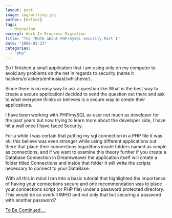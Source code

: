 ```yaml
---
layout: post
image: img/writing.jpg
author: [Helmut]
tags:
  - Migration
excerpt: Work In Progress Migration
title: "The TRUTH about PHP/mySQL security Part I"
date: "2006-02-23"
categories: 
  - "php"
---
```


So I finished a small application that I am using only on my computer to avoid any problems on the net in regards to security (name it hackers/crackers/enthusiast/whichever).

Since there is no easy way to ask a question like What is the best way to create a secure applicationI decided to send the question out there and ask to what everyone thinks or believes is a secure way to create their applications.

I have been working with PHP/mySQL as user not much as developer for the past years but now trying to learn more about the developer side, I have hit a wall once I have faced Security.

For a while I was certain that putting my sql connection in a PHP file it was ok, this believe was even stronger while using different applications out there that place their connections logarithms inside folders named as simple as connections, and if we want to examine this theory further if you create a Database Connection in Dreamweaver the application itself will create a folder titled Connections and inside that folder it will write the scripts necessary to connect to your DataBase.

With all this in mind I ran into a basic tutorial that highlighted the importance of having your connections secure and one recommendation was to place your connections script (or PHP file) under a password protected directory. This would be an overkill IMHO and not only that but securing a password with another password?

[To Be Continued....](http://www.helmutgranda.com/2006/03/02/the-truth-about-phpmysql-security-part-ii/)
